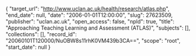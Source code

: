 {
  "target_url": "http://www.uclan.ac.uk/health/research/atlas.php", 
  "end_date": null, 
  "date": "2006-01-01T12:00:00", 
  "slug": 27623509, 
  "publisher": "uclan.ac.uk", 
  "open_access": false, 
  "npld": true, 
  "title": "Approaching Teaching Learning and Assessment (ATLAS)", 
  "subjects": [], 
  "collections": [], 
  "record_id": "20060101T120000/NuOBW8s11rhK0VM439b3CA==", 
  "scope": "root", 
  "start_date": null
}

